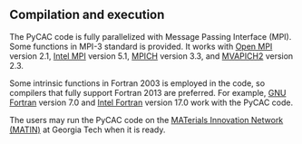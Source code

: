 ## Compilation and execution

The PyCAC code is fully parallelized with Message Passing Interface (MPI). Some functions in MPI-3 standard is provided. It works with [Open MPI](https://www.open-mpi.org) version 2.1, [Intel MPI](https://software.intel.com/en-us/intel-mpi-library) version 5.1, [MPICH](https://www.mpich.org) version 3.3, and [MVAPICH2](http://mvapich.cse.ohio-state.edu) version 2.3.

Some intrinsic functions in Fortran 2003 is employed in the code, so compilers that fully support Fortran 2013 are preferred. For example, [GNU Fortran](https://gcc.gnu.org/fortran) version 7.0 and [Intel Fortran](https://software.intel.com/en-us/fortran-compilers) version 17.0 work with the PyCAC code.

The users may run the PyCAC code on the [MATerials Innovation Network (MATIN)](https://matin.gatech.edu) at Georgia Tech when it is ready.
